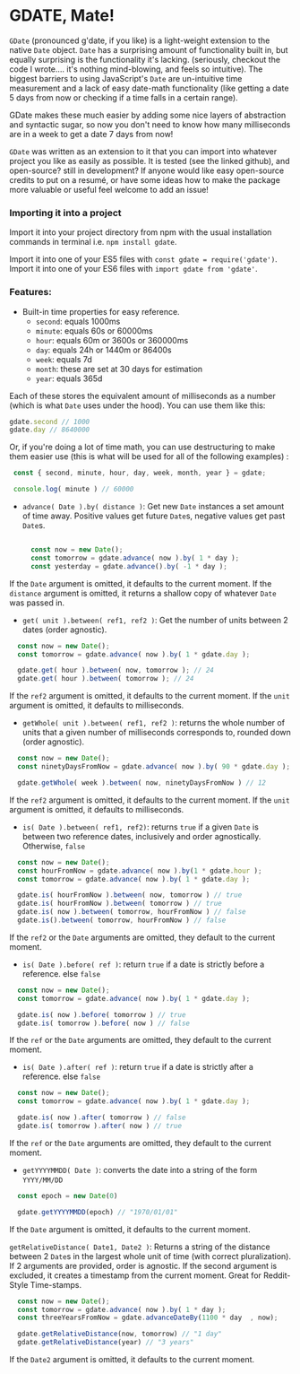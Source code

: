 # GDATE, Mate!

`GDate` (pronounced g'date, if you like) is a light-weight extension to the native `Date` object.  `Date` has a surprising amount of functionality built in, but equally surprising is the functionality it's lacking. (seriously, checkout the code I wrote.... it's nothing mind-blowing, and feels so intuitive). The biggest barriers to using JavaScript's `Date` are un-intuitive time measurement and a lack of easy date-math functionality (like getting a date 5 days from now or checking if a time falls in a certain range).

GDate makes these much easier by adding some nice layers of abstraction and syntactic sugar, so now you don't need to know how many milliseconds are in a week to get a date 7 days from now!

`GDate` was written as an extension to it that you can import into whatever project you like as easily as possible.
It is tested (see the linked github), and open-source? still in development? If anyone would like easy open-source credits to put on a resumé, or have some ideas how to make the package more valuable or useful feel welcome to add an issue!

### Importing it into a project

Import it into your project directory from npm with the usual installation commands in terminal i.e. `npm install gdate`.

Import it into one of your ES5 files with `const gdate = require('gdate')`. Import it into one of your ES6 files with `import gdate from 'gdate'`.

### Features:

- Built-in time properties for easy reference.
  - `second`: equals 1000ms
  - `minute`: equals 60s or 60000ms
  - `hour`: equals 60m or 3600s or 360000ms
  - `day`: equals 24h or 1440m or 86400s
  - `week`: equals 7d
  - `month`: these are set at 30 days for estimation
  - `year`: equals 365d

Each of these stores the equivalent amount of milliseconds as a number (which is what `Date` uses under the hood). You can use them like this:

```JavaScript
gdate.second // 1000
gdate.day // 8640000
```

Or, if you're doing a lot of time math, you can use destructuring to make them easier use (this is what will be used for all of the following examples) :

``` JavaScript
 const { second, minute, hour, day, week, month, year } = gdate;

 console.log( minute ) // 60000
```

- `advance( Date ).by( distance )`: Get new `Date` instances a set amount of time away. Positive values get future `Date`s, negative values get past `Date`s.

  ```JavaScript

    const now = new Date();
    const tomorrow = gdate.advance( now ).by( 1 * day );
    const yesterday = gdate.advance().by( -1 * day );
  ```

If the `Date` argument is omitted, it defaults to the current moment. If the `distance` argument is omitted, it returns a shallow copy of whatever `Date` was passed in.

- `get( unit ).between( ref1, ref2 )`: Get the number of units between 2 dates (order agnostic).

```JavaScript
  const now = new Date();
  const tomorrow = gdate.advance( now ).by( 1 * gdate.day );

  gdate.get( hour ).between( now, tomorrow ); // 24
  gdate.get( hour ).between( tomorrow ); // 24
```

If the `ref2` argument is omitted, it defaults to the current moment. If the `unit` argument is omitted, it defaults to milliseconds.

- `getWhole( unit ).between( ref1, ref2 )`: returns the whole number of units that a given number of milliseconds corresponds to, rounded down (order agnostic).

```JavaScript
  const now = new Date();
  const ninetyDaysFromNow = gdate.advance( now ).by( 90 * gdate.day );

  gdate.getWhole( week ).between( now, ninetyDaysFromNow ) // 12
```

If the `ref2` argument is omitted, it defaults to the current moment. If the `unit` argument is omitted, it defaults to milliseconds.

- `is( Date ).between( ref1, ref2)`: returns `true` if a given `Date` is between two reference dates, inclusively and order agnostically. Otherwise, `false`

```JavaScript
  const now = new Date();
  const hourFromNow = gdate.advance( now ).by(1 * gdate.hour );
  const tomorrow = gdate.advance( now ).by( 1 * gdate.day );

  gdate.is( hourFromNow ).between( now, tomorrow ) // true
  gdate.is( hourFromNow ).between( tomorrow ) // true
  gdate.is( now ).between( tomorrow, hourFromNow ) // false
  gdate.is().between( tomorrow, hourFromNow ) // false
```

If the `ref2` or the `Date` arguments are omitted, they default to the current moment.

- `is( Date ).before( ref )`: return `true` if a date is strictly before a reference. else `false`

```JavaScript
  const now = new Date();
  const tomorrow = gdate.advance( now ).by( 1 * gdate.day );

  gdate.is( now ).before( tomorrow ) // true
  gdate.is( tomorrow ).before( now ) // false
```

If the `ref` or the `Date` arguments are omitted, they default to the current moment.

- `is( Date ).after( ref )`: return `true` if a date is strictly after a reference. else `false`

```JavaScript
  const now = new Date();
  const tomorrow = gdate.advance( now ).by( 1 * gdate.day );

  gdate.is( now ).after( tomorrow ) // false
  gdate.is( tomorrow ).after( now ) // true
```

If the `ref` or the `Date` arguments are omitted, they default to the current moment.

- `getYYYYMMDD( Date )`: converts the date into a string of the form `YYYY/MM/DD`

```JavaScript
  const epoch = new Date(0)

  gdate.getYYYYMMDD(epoch) // "1970/01/01"
```

If the `Date` argument is omitted, it defaults to the current moment.

`getRelativeDistance( Date1, Date2 )`: Returns a string of the distance between 2 `Date`s in the largest whole unit of time (with correct pluralization). If 2 arguments are provided, order is agnostic. If the second argument is excluded, it creates a timestamp from the current moment. Great for Reddit-Style Time-stamps.

```JavaScript
  const now = new Date();
  const tomorrow = gdate.advance( now ).by( 1 * day );
  const threeYearsFromNow = gdate.advanceDateBy(1100 * day  , now);

  gdate.getRelativeDistance(now, tomorrow) // "1 day"
  gdate.getRelativeDistance(year) // "3 years"
```

If the `Date2` argument is omitted, it defaults to the current moment.
